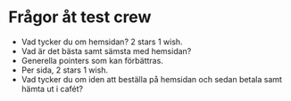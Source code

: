 # Frågor åt test crew

+ Vad tycker du om hemsidan? 2 stars 1 wish.
+ Vad är det bästa samt sämsta med hemsidan?
+ Generella pointers som kan förbättras.
+ Per sida, 2 stars 1 wish.
+ Vad tycker du om iden att beställa på hemsidan och sedan betala samt hämta ut i cafét?
